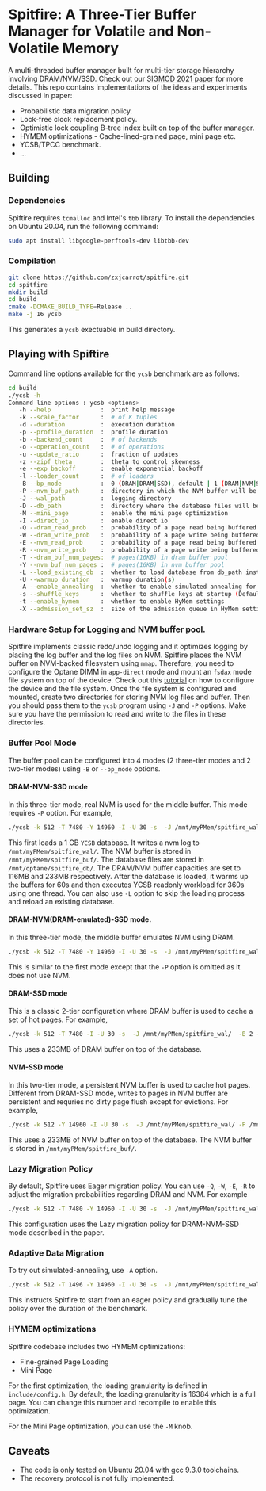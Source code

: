 # Spitfire: A Three-Tier Buffer Manager for Volatile and Non-Volatile Memory

A multi-threaded buffer manager built for multi-tier storage hierarchy involving DRAM/NVM/SSD. Check out our [SIGMOD 2021 paper](https://zxjcarrot.github.io/publication/spitfire/spitfire.pdf) for more details.
This repo contains implementations of the ideas and experiments discussed in paper: 
- Probabilistic data migration policy.
- Lock-free clock replacement policy.
- Optimistic lock coupling B-tree index built on top of the buffer manager.
- HYMEM optimizations - Cache-lined-grained page, mini page etc.
- YCSB/TPCC benchmark.
- ...

## Building

### Dependencies
Spiftire requires `tcmalloc` and Intel's `tbb` library. To install the dependencies on Ubuntu 20.04, run the following command: 
```bash
sudo apt install libgoogle-perftools-dev libtbb-dev
```
### Compilation
```bash
git clone https://github.com/zxjcarrot/spitfire.git
cd spitfire
mkdir build
cd build
cmake -DCMAKE_BUILD_TYPE=Release .. 
make -j 16 ycsb
```
This generates a `ycsb` exectuable in build directory.

## Playing with Spiftire

Command line options available for the `ycsb` benchmark are as follows:
```bash
cd build
./ycsb -h
Command line options : ycsb <options> 
   -h --help              :  print help message 
   -k --scale_factor      :  # of K tuples 
   -d --duration          :  execution duration 
   -p --profile_duration  :  profile duration 
   -b --backend_count     :  # of backends 
   -o --operation_count   :  # of operations 
   -u --update_ratio      :  fraction of updates 
   -z --zipf_theta        :  theta to control skewness 
   -e --exp_backoff       :  enable exponential backoff 
   -l --loader_count      :  # of loaders 
   -B --bp_mode           :  0 (DRAM|DRAM|SSD), default | 1 (DRAM|NVM|SSD) | 2 (DRAM|SSD) | 3 (NVM|SSD) 
   -P --nvm_buf_path      :  directory in which the NVM buffer will be stored
   -J --wal_path          :  logging directory
   -D --db_path           :  directory where the database files will be stored
   -M --mini_page         :  enable the mini page optimization
   -I --direct_io         :  enable direct io
   -Q --dram_read_prob    :  probability of a page read being buffered in DRAM
   -W --dram_write_prob   :  probability of a page write being buffered in DRAM
   -E --nvm_read_prob     :  probability of a page read being buffered in NVM
   -R --nvm_write_prob    :  probability of a page write being buffered in NVM
   -T --dram_buf_num_pages:  # pages(16KB) in dram buffer pool
   -Y --nvm_buf_num_pages :  # pages(16KB) in nvm buffer pool
   -L --load_existing_db  :  whether to load database from db_path instead of generating it from scratch
   -U --warmup_duration   :  warmup duration(s)
   -A --enable_annealing  :  whether to enable simulated annealing for adaptive data migration
   -s --shuffle_keys      :  whether to shuffle keys at startup (Default: fasle)
   -t --enable_hymem      :  whether to enable HyMem settings   
   -X --admission_set_sz  :  size of the admission queue in HyMem settings in percentage of # buffer pages in NVM
```
### Hardware Setup for Logging and NVM buffer pool.
Spitfire implements classic redo/undo logging and it optimizes logging by placing the log buffer and the log files on NVM. Spitfire places the NVM buffer on NVM-backed filesystem using `mmap`. Therefore, you need to configure the Optane DIMM in `app-direct` mode and mount an `fsdax` mode file system on top of the device. Check out this [tutorial](https://access.redhat.com/documentation/en-us/red_hat_enterprise_linux/7/html/storage_administration_guide/configuring-persistent-memory-for-file-system-direct-access-dax) on how to configure the device and the file system. Once the file system is configured and mounted, create two directories for storing NVM log files and buffer. Then you should pass them to the `ycsb` program using `-J` and `-P` options. Make sure you have the permission to read and write to the files in these directories.
### Buffer Pool Mode
The buffer pool can be configured into 4 modes (2 three-tier modes and 2 two-tier modes) using `-B` or `--bp_mode` options.
#### DRAM-NVM-SSD mode
In this three-tier mode, real NVM is used for the middle buffer. This mode requires `-P` option. For example,
```bash
./ycsb -k 512 -T 7480 -Y 14960 -I -U 30 -s  -J /mnt/myPMem/spitfire_wal/  -B 1 -D /mnt/optane/spitfire_db/ -P /mnt/myPMem/spitfire_buf/ -u 0 -d 360 -U 60 
```
This first loads a 1 GB `YCSB`  database. It writes a nvm log to `/mnt/myPMem/spitfire_wal/`. The NVM buffer is stored in `/mnt/myPMem/spitfire_buf/`. The database files are stored in `/mnt/optane/spitfire_db/`. The DRAM/NVM buffer capacities are set to 116MB and 233MB respectively. After the database is loaded, it warms up the buffers for 60s and then executes YCSB readonly workload for 360s using one thread. You can also use `-L` option to skip the loading process and reload an existing database.
#### DRAM-NVM(DRAM-emulated)-SSD mode. 
In this three-tier mode, the middle buffer emulates NVM using DRAM.
```bash
./ycsb -k 512 -T 7480 -Y 14960 -I -U 30 -s  -J /mnt/myPMem/spitfire_wal/  -B 0 -D /mnt/optane/spitfire_db/ -u 0 -d 360 -U 60 
```
This is similar to the first mode except that the `-P` option is omitted as it does not use NVM. 
#### DRAM-SSD mode
This is a classic 2-tier configuration where DRAM buffer is used to cache a set of hot pages. For example,
```bash
./ycsb -k 512 -T 7480 -I -U 30 -s  -J /mnt/myPMem/spitfire_wal/  -B 2 -D /mnt/optane/spitfire_db/ -u 0 -d 360 -U 60 
```
This uses a 233MB of DRAM buffer on top of the database. 
#### NVM-SSD mode
In this two-tier mode, a persistent NVM buffer is used to cache hot pages. Different from DRAM-SSD mode, writes to pages in NVM buffer are persistent and requries no dirty page flush except for evictions. For example,
```bash
./ycsb -k 512 -Y 14960 -I -U 30 -s  -J /mnt/myPMem/spitfire_wal/ -P /mnt/myPMem/spitfire_buf/ -B 3 -D /mnt/optane/spitfire_db/ -u 0 -d 360 -U 60 
```
This uses a 233MB of NVM buffer on top of the database. The NVM buffer is stored in `/mnt/myPMem/spitfire_buf/`.

### Lazy Migration Policy
By default, Spitfire uses Eager migration policy. You can use `-Q`, `-W`, `-E`, `-R` to adjust the migration probabilities regarding DRAM and NVM. For example
```bash
./ycsb -k 512 -T 7480 -Y 14960 -I -U 30 -s  -J /mnt/myPMem/spitfire_wal/  -B 1 -D /mnt/optane/spitfire_db/ -P /mnt/myPMem/spitfire_buf/ -u 0 -d 360 -U 60  -Q 0.1 -W 0.1 -E 0.2 -R 1
```
This configuration uses the Lazy migration policy for DRAM-NVM-SSD mode described in the paper. 

### Adaptive Data Migration
To try out simulated-annealing, use `-A` option.
```bash
./ycsb -k 512 -T 1496 -Y 14960 -I -U 30 -s  -J /mnt/myPMem/spitfire_wal/  -B 1 -P /mnt/myPMem/spitfire_nvm_buf -D /mnt/optane/spitfire_db/ -u 0  -d 360 -U 6  -R 1 -A -L
```
This instructs Spitfire to start from an eager policy and gradually tune the policy over the duration of the benchmark.
### HYMEM optimizations
Spitfire codebase includes two HYMEM optimizations:
* Fine-grained Page Loading
* Mini Page

For the first optimization, the loading granularity is defined in `include/config.h`. By default, the loading granularity is 16384 which is a full page. You can change this number and recompile to enable this optimization.

For the Mini Page optimization, you can use the `-M` knob.
## Caveats

- The code is only tested on Ubuntu 20.04 with gcc 9.3.0 toolchains.
- The recovery protocol is not fully implemented.
